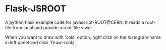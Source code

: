 # Flask-JSROOT

A python flask example code for javascript-ROOT@CERN. It reads a root-file from local and provide a root-file viwer.

When you want to draw with 'colz' option, right click on the histogram name in left panel and click 'Draw->colz'.
